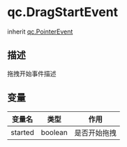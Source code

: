 # qc.DragStartEvent
inherit [qc.PointerEvent](PointerEvent.md)

## 描述
拖拽开始事件描述

## 变量
| 变量名    | 类型    | 作用           |
| ------------- |-------------|-------------|
| started | boolean | 是否开始拖拽 |